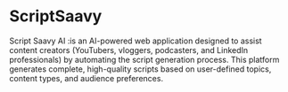 # ScriptSaavy
Script Saavy AI :is an AI-powered web application designed to assist content creators (YouTubers, vloggers, podcasters, and LinkedIn professionals) by automating the script generation process. This platform generates complete, high-quality scripts based on user-defined topics, content types, and audience preferences.
